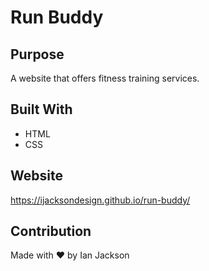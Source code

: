 # Run Buddy

## Purpose
A website that offers fitness training services.

## Built With
* HTML
* CSS

## Website
https://ijacksondesign.github.io/run-buddy/

## Contribution
Made with ❤️ by Ian Jackson
